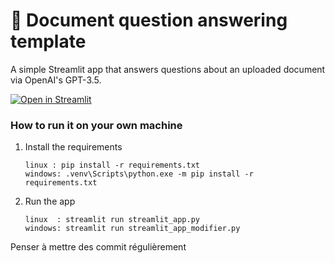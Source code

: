 # 📄 Document question answering template

A simple Streamlit app that answers questions about an uploaded document via OpenAI's GPT-3.5.

[![Open in Streamlit](https://static.streamlit.io/badges/streamlit_badge_black_white.svg)](https://document-question-answering-template.streamlit.app/)

### How to run it on your own machine

1. Install the requirements

   ```
   linux : pip install -r requirements.txt
   windows: .venv\Scripts\python.exe -m pip install -r requirements.txt
   ```



2. Run the app

   ```
   linux  : streamlit run streamlit_app.py
   windows: streamlit run streamlit_app_modifier.py
   ```

Penser à mettre des commit régulièrement
